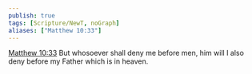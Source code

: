 ```yaml
---
publish: true
tags: [Scripture/NewT, noGraph]
aliases: ["Matthew 10:33"]
---
```

[Matthew 10:33](https://churchofjesuschrist.org/study/scriptures/nt/matt/10?lang=eng&id=p33#p33) But whosoever shall deny me before men, him will I also deny before my Father which is in heaven.
